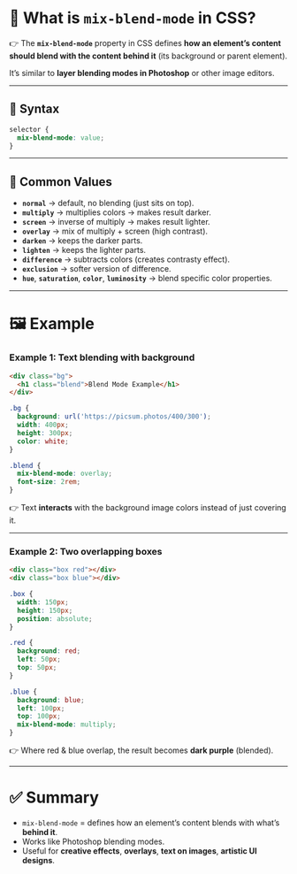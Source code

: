 # 🎯 What is `mix-blend-mode` in CSS?

👉 The **`mix-blend-mode`** property in CSS defines **how an element’s content should blend with the content behind it** (its background or parent element).

It’s similar to **layer blending modes in Photoshop** or other image editors.

---

## 🔹 Syntax

```css
selector {
  mix-blend-mode: value;
}
```

---

## 🔹 Common Values

* **`normal`** → default, no blending (just sits on top).
* **`multiply`** → multiplies colors → makes result darker.
* **`screen`** → inverse of multiply → makes result lighter.
* **`overlay`** → mix of multiply + screen (high contrast).
* **`darken`** → keeps the darker parts.
* **`lighten`** → keeps the lighter parts.
* **`difference`** → subtracts colors (creates contrasty effect).
* **`exclusion`** → softer version of difference.
* **`hue`**, **`saturation`**, **`color`**, **`luminosity`** → blend specific color properties.

---

# 🖼 Example

### Example 1: Text blending with background

```html
<div class="bg">
  <h1 class="blend">Blend Mode Example</h1>
</div>
```

```css
.bg {
  background: url('https://picsum.photos/400/300');
  width: 400px;
  height: 300px;
  color: white;
}

.blend {
  mix-blend-mode: overlay;
  font-size: 2rem;
}
```

👉 Text **interacts** with the background image colors instead of just covering it.

---

### Example 2: Two overlapping boxes

```html
<div class="box red"></div>
<div class="box blue"></div>
```

```css
.box {
  width: 150px;
  height: 150px;
  position: absolute;
}

.red {
  background: red;
  left: 50px;
  top: 50px;
}

.blue {
  background: blue;
  left: 100px;
  top: 100px;
  mix-blend-mode: multiply;
}
```

👉 Where red & blue overlap, the result becomes **dark purple** (blended).

---

# ✅ Summary

* `mix-blend-mode` = defines how an element’s content blends with what’s **behind it**.
* Works like Photoshop blending modes.
* Useful for **creative effects**, **overlays**, **text on images**, **artistic UI designs**.
